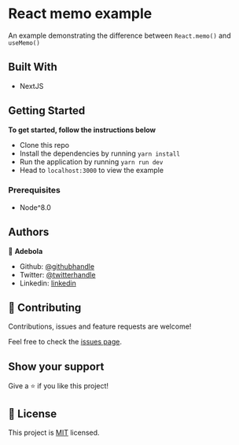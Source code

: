 # React memo example

An example demonstrating the difference between `React.memo()` and `useMemo()`

## Built With

- NextJS


## Getting Started

**To get started, follow the instructions below**

- Clone this repo
- Install the dependencies by running `yarn install`
- Run the application by running `yarn run dev`
- Head to `localhost:3000` to view the example

### Prerequisites

- Node^8.0

## Authors

👤 **Adebola**

- Github: [@githubhandle](https://github.com/onedebos)
- Twitter: [@twitterhandle](https://twitter.com/debosthefirst)
- Linkedin: [linkedin](https://www.linkedin.com/in/adebola-niran/)

## 🤝 Contributing

Contributions, issues and feature requests are welcome!

Feel free to check the [issues page](issues/).

## Show your support

Give a ⭐️ if you like this project!

## 📝 License

This project is [MIT](lic.url) licensed.
